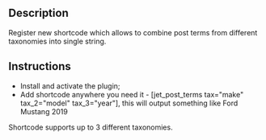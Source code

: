 ## Description
Register new shortcode which allows to combine post terms from different taxonomies into single string.

## Instructions
- Install and activate the plugin;
- Add shortcode anywhere you need it - [jet_post_terms tax="make" tax_2="model" tax_3="year"], this will output something like Ford Mustang 2019

Shortcode supports up to 3 different taxonomies.
